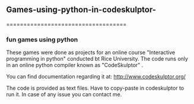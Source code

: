 ## Games-using-python-in-codeskulptor-
===================================

### fun games using python

These games were done as projects for an online course "Interactive programming in python" conducted bt Rice University.
The code runs only in an online python compiler known as "CodeSkulptor" . 

You can find documentation regarding it at: http://www.codeskulptor.org/

The code is provided as text files. Have to copy-paste in codeskulptor to run it. In case of any issue you can contact me.

